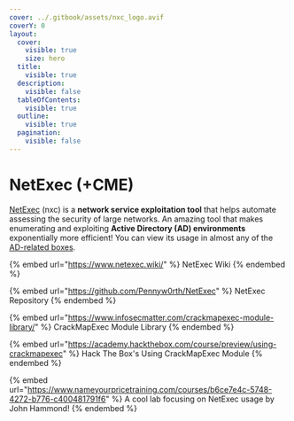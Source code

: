 ```yaml
---
cover: ../.gitbook/assets/nxc_logo.avif
coverY: 0
layout:
  cover:
    visible: true
    size: hero
  title:
    visible: true
  description:
    visible: false
  tableOfContents:
    visible: true
  outline:
    visible: true
  pagination:
    visible: false
---
```


# NetExec (+CME)

[NetExec](https://www.netexec.wiki/#netexec) (nxc) is a **network service exploitation tool** that helps automate assessing the security of large networks. An amazing tool that makes enumerating and exploiting **Active Directory (AD) environments** exponentially more efficient! You can view its usage in almost any of the [AD-related boxes](../boxes/categories.md#active-directory).

{% embed url="https://www.netexec.wiki/" %}
NetExec Wiki
{% endembed %}

{% embed url="https://github.com/Pennyw0rth/NetExec" %}
NetExec Repository
{% endembed %}

{% embed url="https://www.infosecmatter.com/crackmapexec-module-library/" %}
CrackMapExec Module Library
{% endembed %}

{% embed url="https://academy.hackthebox.com/course/preview/using-crackmapexec" %}
Hack The Box's Using CrackMapExec Module
{% endembed %}

{% embed url="https://www.nameyourpricetraining.com/courses/b6ce7e4c-5748-4272-b776-c400481791f6" %}
A cool lab focusing on NetExec usage by John Hammond!
{% endembed %}
